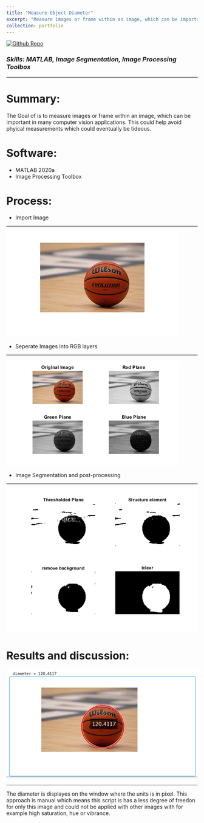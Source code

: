 ```yaml
---
title: "Measure-Object-Diameter"
excerpt: "Measure images or frame within an image, which can be important in many computer vision applications. This could help avoid phyical measurements which could eventually be tideous. <img src='/images/measure-diameter-of-ball/4.png'>"
collection: portfolio
---
```


<a href="https://github.com/YoussefVpm/Measure-Object-Diameter">
    <img src="https://img.shields.io/github/v/tag/:user/:repo" alt="Github Repo">
</a>

### _Skills: MATLAB, Image Segmentation, Image Processing Toolbox_

****

Summary:
===
The Goal of is to measure images or frame within an image, which can be important in many computer vision applications. This could help avoid phyical measurements which could eventually be tideous.

Software:
===
* MATLAB 2020a
* Image Processing Toolbox

Process:
===
* Import Image
***
<img src='/images/measure-diameter-of-ball/1.png'>

* Seperate Images into RGB layers
***
<img src='/images/measure-diameter-of-ball/2.png'>

* Image Segmentation and post-processing
***
<img src='/images/measure-diameter-of-ball/3.png'>

Results and discussion:
===
<img src='/images/measure-diameter-of-ball/4.png'>

***
The diameter is displayes on the window where the units is in pixel. This approach is manual which means this script is has a less degree of freedon for only this image and could not be applied with other images with for example high saturation, hue or vibrance.



